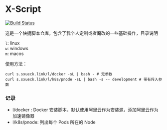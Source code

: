 # X-Script

[![Build Status](https://travis-ci.com/sxueck/x-script.svg?branch=master)](https://travis-ci.com/sxueck/x-script)

这是一个快捷脚本仓库，包含了我个人定制或者魔改的一些基础操作，目录说明

`l`: linux  
`w`: windows  
`m`: macos  

使用方法：  
```shell
curl s.sxueck.link/l/docker -sL | bash - # 无参数
curl s.sxueck.link/l/k8s/pnode -sL | bash -s -- development # 带有传入参数
```

### 记录
* l/docker : Docker 安装脚本，默认使用阿里云作为安装源，添加阿里云作为加速镜像器
* l/k8s/pnode: 列出每个 Pods 所在的 Node
